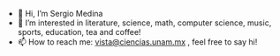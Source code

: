 - 👋 Hi, I’m Sergio Medina
- 👀 I’m interested in literature, science, math, computer science, music, sports, education, tea and coffee!
- 📫 How to reach me: vista@ciencias.unam.mx , feel free to say hi!

<!---
sergioccgar/sergioccgar is a ✨ special ✨ repository because its `README.md` (this file) appears on your GitHub profile.
You can click the Preview link to take a look at your changes.
--->
